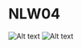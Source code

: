 # NLW04

![Alt text](https:\\github.com\JasonVolney\NLW04\blob\master\src\nlw.png "printscreen")
![Alt text](https:\\github.com\JasonVolney\NLW04\blob\master\src\Wallpaper-1440x900.png "Wallpaper NLW")


